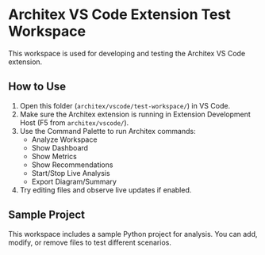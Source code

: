 # Architex VS Code Extension Test Workspace

This workspace is used for developing and testing the Architex VS Code extension.

## How to Use

1. Open this folder (`architex/vscode/test-workspace/`) in VS Code.
2. Make sure the Architex extension is running in Extension Development Host (F5 from `architex/vscode/`).
3. Use the Command Palette to run Architex commands:
   - Analyze Workspace
   - Show Dashboard
   - Show Metrics
   - Show Recommendations
   - Start/Stop Live Analysis
   - Export Diagram/Summary
4. Try editing files and observe live updates if enabled.

## Sample Project

This workspace includes a sample Python project for analysis. You can add, modify, or remove files to test different scenarios. 